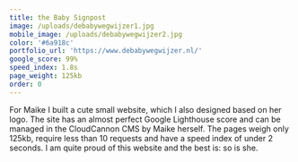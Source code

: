 ```yaml
---
title: the Baby Signpost
image: /uploads/debabywegwijzer1.jpg
mobile_image: /uploads/debabywegwijzer2.jpg
color: '#6a918c'
portfolio_url: 'https://www.debabywegwijzer.nl/'
google_score: 99%
speed_index: 1.8s
page_weight: 125kb
order: 0
---
```


For Maike I built a cute small website, which I also designed based on her logo. The site has an almost perfect Google Lighthouse score and can be managed in the CloudCannon CMS by Maike herself. The pages weigh only 125kb, require less than 10 requests and have a speed index of under 2 seconds. I am quite proud of this website and the best is: so is she.